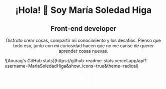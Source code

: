 <div id="header" align="center">

  <h1> ¡Hola! 👋 Soy María Soledad Higa </h1>

  <h2> Front-end developer </h2>

Disfruto crear cosas, compartir mi conocimiento y los desafíos. Pienso que todo eso, junto con mi curiosidad hacen que no me canse de querer aprender cosas nuevas.

</div>
![Anurag's GitHub stats](https://github-readme-stats.vercel.app/api?username=MariaSoledadHiga&show_icons=true&theme=radical)
<div align="center">

<svg width="40px" viewBox="0 0 24 24" id="Layer_1" data-name="Layer 1" xmlns="http://www.w3.org/2000/svg" fill="#ffffff" stroke="#ffffff"><g id="SVGRepo_bgCarrier" stroke-width="0"></g><g id="SVGRepo_tracerCarrier" stroke-linecap="round" stroke-linejoin="round"></g><g id="SVGRepo_iconCarrier"><defs><style>.cls-1{fill:none;stroke:#ffffff;stroke-miterlimit:10;stroke-width:1.91px;}.cls-2{fill:#ffffff;}</style></defs><rect class="cls-1" x="0.5" y="1.48" width="22" height="21.04"></rect><path class="cls-1" d="M10.07,18.7V12.48a3.34,3.34,0,0,1,3.34-3.35h0a3.35,3.35,0,0,1,3.35,3.35V18.7"></path><line class="cls-1" x1="6.24" y1="8.17" x2="6.24" y2="18.7"></line><circle class="cls-2" cx="6.24" cy="6.26" r="0.96"></circle><line class="cls-1" x1="10.07" y1="8.17" x2="10.07" y2="12.96"></line></g></svg>

</div>
<!--
**MariaSoledadHiga/MariaSoledadHiga** is a ✨ _special_ ✨ repository because its `README.md` (this file) appears on your GitHub profile.

Here are some ideas to get you started:

- 🔭 I’m currently working on ...
- 🌱 I’m currently learning ...
- 👯 I’m looking to collaborate on ...
- 🤔 I’m looking for help with ...
- 💬 Ask me about ...
- 📫 How to reach me: ...
- 😄 Pronouns: ...
- ⚡ Fun fact: ...
  -->
